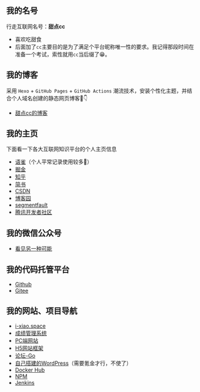 ## 我的名号

行走互联网名号：**甜点cc**

- 喜欢吃甜食
- 后面加了`cc`主要目的是为了满足个平台昵称唯一性的要求。我记得那段时间在准备一个考试，索性就用`cc`当后缀了😁。

## 我的博客

采用 `Hexo` + `GitHub Pages` + `GitHub Actions` 潮流技术，安装个性化主题，并结合个人域名创建的静态网页博客🎉👇

- [甜点cc的博客](https://home.i-xiao.space/blog/)

## 我的主页

下面看一下各大互联网知识平台的个人主页信息

- [语雀](https://www.yuque.com/allblue-byynd)（个人平常记录使用较多🎁）
- [掘金](https://juejin.cn/user/852876755212814/posts)
- [知乎](https://www.zhihu.com/people/xiaojt_95/posts)
- [简书](https://www.jianshu.com/u/a59c678b26df)
- [CSDN](https://blog.csdn.net/heyYouU?type=blog)
- [博客园](https://www.cnblogs.com/all-smile/)
- [segmentfault](https://segmentfault.com/u/xiaojt/articles)
- [腾讯开发者社区](https://cloud.tencent.com/developer/user/8986240/articles)

## 我的微信公众号

- [看见另一种可能](https://images.cnblogs.com/cnblogs_com/blogs/342390/galleries/2204437/o_220901105854_qrcode_wechat02.jpg)

## 我的代码托管平台

- [Github](https://github.com/all-smile)
- [Gitee](https://gitee.com/hey-u)

## 我的网站、项目导航

- [i-xiao.space](https://www.i-xiao.space/pc/compassNav)
- [成绩管理系统](http://i-xiao.space:3000/)
- [PC端网站](https://www.i-xiao.space/pc/main/home)
- [H5网站框架](https://www.i-xiao.space/h5/main/checkFace)
- [论坛-Go](http://118.190.59.105:8088/)
- [自己搭建的WordPress](http://118.190.59.105:8000/)（需要氪金才行，不使了）
- [Docker Hub](https://hub.docker.com/u/xiaobluewhale)
- [NPM](https://www.npmjs.com/~xiaojt)
- [Jenkins](http://118.190.59.105:8082/)
<!-- - [supervisor](https://www.i-xiao.space/supervisor/) -->

